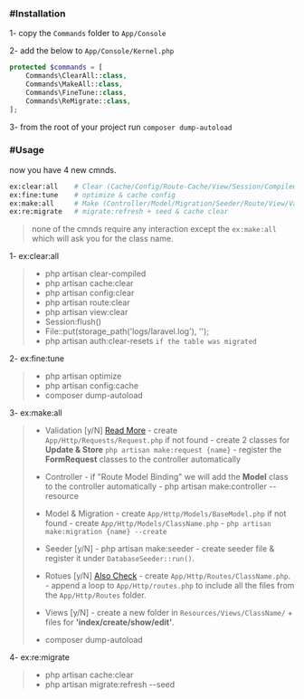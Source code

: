 ### #Installation
1- copy the `Commands` folder to `App/Console`

2- add the below to `App/Console/Kernel.php`

```php
protected $commands = [
    Commands\ClearAll::class,
    Commands\MakeAll::class,
    Commands\FineTune::class,
    Commands\ReMigrate::class,
];
```

3- from the root of your project run `composer dump-autoload`

### #Usage
now you have 4 new cmnds.

```bash
ex:clear:all    # Clear (Cache/Config/Route-Cache/View/Session/Compiled/Laravel-LogFile/Pass-Resets)
ex:fine:tune    # optimize & cache config
ex:make:all     # Make (Controller/Model/Migration/Seeder/Route/View/Validation)
ex:re:migrate   # migrate:refresh + seed & cache clear
```
> none of the cmnds require any interaction except the `ex:make:all` which will ask you for the class name.

1- ex:clear:all
>  - php artisan clear-compiled
>  - php artisan cache:clear
>  - php artisan config:clear
>  - php artisan route:clear
>  - php artisan view:clear
>  - Session:flush()
>  - File::put(storage_path('logs/laravel.log'), '');
>  - php artisan auth:clear-resets `if the table was migrated`

2- ex:fine:tune
>  - php artisan optimize
>  - php artisan config:cache
>  - composer dump-autoload

3- ex:make:all
> - Validation [y/N] [Read More](https://ctf0.wordpress.com/2016/10/17/extend-formrequest-to-allow-more-functionality-in-laravel-v5-2/)
    - create `App/Http/Requests/Request.php` if not found
    - create 2 classes for **Update & Store** `php artisan make:request {name}`
    - register the **FormRequest** classes to the controller automatically
>
> - Controller
    - if "Route Model Binding" we will add the **Model** class to the controller automatically
    - php artisan make:controller --resource
>
> - Model & Migration
    - create `App/Http/Models/BaseModel.php` if not found
    - create `App/Http/Models/ClassName.php`
    - `php artisan make:migration {name} --create`
>
> - Seeder [y/N]
    - php artisan make:seeder
    - create seeder file & register it under `DatabaseSeeder::run()`.
>
> - Rotues [y/N] [Also Check](http://code4fun.io/post/how-to-share-data-with-all-views-in-laravel-5-3-the-right-way)
    - create `App/Http/Routes/ClassName.php`.
    - append a loop to `App/Http/routes.php` to include all the files from the `App/Http/Routes` folder.
>
> - Views [y/N]
    - create a new folder in `Resources/Views/ClassName/` + files for **'index/create/show/edit'**.
>
> - composer dump-autoload

4- ex:re:migrate
>  - php artisan cache:clear
>  - php artisan migrate:refresh --seed
